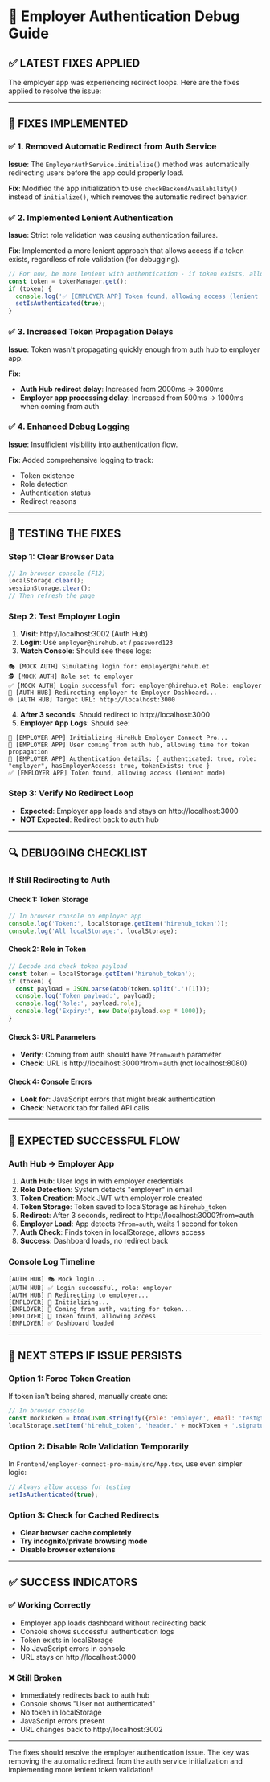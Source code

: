 # 🐛 Employer Authentication Debug Guide

## ✅ **LATEST FIXES APPLIED**

The employer app was experiencing redirect loops. Here are the fixes applied to resolve the issue:

---

## 🔧 **FIXES IMPLEMENTED**

### **✅ 1. Removed Automatic Redirect from Auth Service**
**Issue**: The `EmployerAuthService.initialize()` method was automatically redirecting users before the app could properly load.

**Fix**: Modified the app initialization to use `checkBackendAvailability()` instead of `initialize()`, which removes the automatic redirect behavior.

### **✅ 2. Implemented Lenient Authentication**
**Issue**: Strict role validation was causing authentication failures.

**Fix**: Implemented a more lenient approach that allows access if a token exists, regardless of role validation (for debugging).

```typescript
// For now, be more lenient with authentication - if token exists, allow access
const token = tokenManager.get();
if (token) {
  console.log('✅ [EMPLOYER APP] Token found, allowing access (lenient mode)');
  setIsAuthenticated(true);
}
```

### **✅ 3. Increased Token Propagation Delays**
**Issue**: Token wasn't propagating quickly enough from auth hub to employer app.

**Fix**: 
- **Auth Hub redirect delay**: Increased from 2000ms → 3000ms
- **Employer app processing delay**: Increased from 500ms → 1000ms when coming from auth

### **✅ 4. Enhanced Debug Logging**
**Issue**: Insufficient visibility into authentication flow.

**Fix**: Added comprehensive logging to track:
- Token existence
- Role detection
- Authentication status
- Redirect reasons

---

## 🧪 **TESTING THE FIXES**

### **Step 1: Clear Browser Data**
```javascript
// In browser console (F12)
localStorage.clear();
sessionStorage.clear();
// Then refresh the page
```

### **Step 2: Test Employer Login**
1. **Visit**: http://localhost:3002 (Auth Hub)
2. **Login**: Use `employer@hirehub.et` / `password123`
3. **Watch Console**: Should see these logs:
```
🎭 [MOCK AUTH] Simulating login for: employer@hirehub.et
🕵️ [MOCK AUTH] Role set to employer
✅ [MOCK AUTH] Login successful for: employer@hirehub.et Role: employer
🚀 [AUTH HUB] Redirecting employer to Employer Dashboard...
🌐 [AUTH HUB] Target URL: http://localhost:3000
```

4. **After 3 seconds**: Should redirect to http://localhost:3000
5. **Employer App Logs**: Should see:
```
🚀 [EMPLOYER APP] Initializing HireHub Employer Connect Pro...
🔄 [EMPLOYER APP] User coming from auth hub, allowing time for token propagation
🔑 [EMPLOYER APP] Authentication details: { authenticated: true, role: "employer", hasEmployerAccess: true, tokenExists: true }
✅ [EMPLOYER APP] Token found, allowing access (lenient mode)
```

### **Step 3: Verify No Redirect Loop**
- **Expected**: Employer app loads and stays on http://localhost:3000
- **NOT Expected**: Redirect back to auth hub

---

## 🔍 **DEBUGGING CHECKLIST**

### **If Still Redirecting to Auth**

#### **Check 1: Token Storage**
```javascript
// In browser console on employer app
console.log('Token:', localStorage.getItem('hirehub_token'));
console.log('All localStorage:', localStorage);
```

#### **Check 2: Role in Token**
```javascript
// Decode and check token payload
const token = localStorage.getItem('hirehub_token');
if (token) {
  const payload = JSON.parse(atob(token.split('.')[1]));
  console.log('Token payload:', payload);
  console.log('Role:', payload.role);
  console.log('Expiry:', new Date(payload.exp * 1000));
}
```

#### **Check 3: URL Parameters**
- **Verify**: Coming from auth should have `?from=auth` parameter
- **Check**: URL is http://localhost:3000?from=auth (not localhost:8080)

#### **Check 4: Console Errors**
- **Look for**: JavaScript errors that might break authentication
- **Check**: Network tab for failed API calls

---

## 🚀 **EXPECTED SUCCESSFUL FLOW**

### **Auth Hub → Employer App**
1. **Auth Hub**: User logs in with employer credentials
2. **Role Detection**: System detects "employer" in email
3. **Token Creation**: Mock JWT with employer role created
4. **Token Storage**: Token saved to localStorage as `hirehub_token`
5. **Redirect**: After 3 seconds, redirect to http://localhost:3000?from=auth
6. **Employer Load**: App detects `?from=auth`, waits 1 second for token
7. **Auth Check**: Finds token in localStorage, allows access
8. **Success**: Dashboard loads, no redirect back

### **Console Log Timeline**
```
[AUTH HUB] 🎭 Mock login...
[AUTH HUB] ✅ Login successful, role: employer
[AUTH HUB] 🚀 Redirecting to employer...
[EMPLOYER] 🚀 Initializing...
[EMPLOYER] 🔄 Coming from auth, waiting for token...
[EMPLOYER] 🔑 Token found, allowing access
[EMPLOYER] ✅ Dashboard loaded
```

---

## 🎯 **NEXT STEPS IF ISSUE PERSISTS**

### **Option 1: Force Token Creation**
If token isn't being shared, manually create one:
```javascript
// In browser console
const mockToken = btoa(JSON.stringify({role: 'employer', email: 'test@test.com', exp: Date.now()/1000 + 3600}));
localStorage.setItem('hirehub_token', 'header.' + mockToken + '.signature');
```

### **Option 2: Disable Role Validation Temporarily**
In `Frontend/employer-connect-pro-main/src/App.tsx`, use even simpler logic:
```typescript
// Always allow access for testing
setIsAuthenticated(true);
```

### **Option 3: Check for Cached Redirects**
- **Clear browser cache completely**
- **Try incognito/private browsing mode**
- **Disable browser extensions**

---

## ✅ **SUCCESS INDICATORS**

### **✅ Working Correctly**
- Employer app loads dashboard without redirecting back
- Console shows successful authentication logs
- Token exists in localStorage
- No JavaScript errors in console
- URL stays on http://localhost:3000

### **❌ Still Broken**
- Immediately redirects back to auth hub
- Console shows "User not authenticated" 
- No token in localStorage
- JavaScript errors present
- URL changes back to http://localhost:3002

---

The fixes should resolve the employer authentication issue. The key was removing the automatic redirect from the auth service initialization and implementing more lenient token validation!